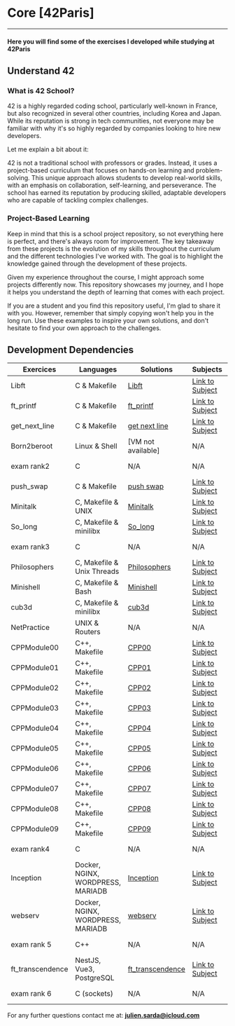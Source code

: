# Core [42Paris]

---

#### Here you will find some of the exercises I developed while studying at 42Paris

## Understand 42

### What is 42 School?
42 is a highly regarded coding school, particularly well-known in France, but also recognized in several other countries, including Korea and Japan. While its reputation is strong in tech communities, not everyone may be familiar with why it's so highly regarded by companies looking to hire new developers.

Let me explain a bit about it:

42 is not a traditional school with professors or grades. Instead, it uses a project-based curriculum that focuses on hands-on learning and problem-solving. This unique approach allows students to develop real-world skills, with an emphasis on collaboration, self-learning, and perseverance. The school has earned its reputation by producing skilled, adaptable developers who are capable of tackling complex challenges.

### Project-Based Learning
Keep in mind that this is a school project repository, so not everything here is perfect, and there's always room for improvement. The key takeaway from these projects is the evolution of my skills throughout the curriculum and the different technologies I've worked with. The goal is to highlight the knowledge gained through the development of these projects.

Given my experience throughout the course, I might approach some projects differently now. This repository showcases my journey, and I hope it helps you understand the depth of learning that comes with each project.

If you are a student and you find this repository useful, I'm glad to share it with you. However, remember that simply copying won't help you in the long run. Use these examples to inspire your own solutions, and don't hesitate to find your own approach to the challenges.

## Development Dependencies

<table>
  <thead>
    <tr>
      <th>Exercices</th>
      <th>Languages</th>
      <th>Solutions</th>
      <th>Subjects</th>
      <th>Descriptions</th>
    </tr>
  </thead>
  <tbody>
    <tr>
      <td>Libft</td>
      <td>C & Makefile</td>
      <td><a href="Libft">Libft</a></td>
      <td><a href="./Libft/Subject.pdf">Link to Subject</a></td>
      <td><a href="">See Desciption</a></td>
    </tr>
    <tr>
      <td>ft_printf</td>
      <td>C & Makefile</td>
      <td><a href="ft_printf">ft_printf</a></td>
      <td><a href="./ft_printf/Subject.pdf">Link to Subject</a></td>
      <td><a href="">See Desciption</a></td>
    </tr>
    <tr>
      <td>get_next_line</td>
      <td>C & Makefile</td>
      <td><a href="Gnl">get next line</a></td>
      <td><a href="./Gnl/Subject.pdf">Link to Subject</a></td>
      <td><a href="">See Desciption</a></td>
    </tr>
    <tr>
      <td>Born2beroot</td>
      <td>Linux & Shell</td>
      <td>[VM not available]</td>
      <td>N/A</td>
      <td><a href="">See Desciption</a></td>
    </tr>
    <tr>
      <td>exam rank2</td>
      <td>C</td>
      <td>N/A</td>
      <td>N/A</td>
      <td><a href="">See Desciption</a></td>
    </tr>
    <tr>
      <td>push_swap</td>
      <td>C & Makefile</td>
      <td><a href="Push_Swap">push swap</a></td>
      <td><a href="./Push_Swap/Subject.pdf">Link to Subject</a></td>
      <td><a href="">See Desciption</a></td>
    </tr>
    <tr>
      <td>Minitalk</td>
      <td>C, Makefile & UNIX</td>
      <td><a href="Minitalk">Minitalk</a></td>
      <td><a href="./Minitalk/Subject.pdf">Link to Subject</a></td>
      <td><a href="">See Desciption</a></td>
    </tr>
    <tr>
      <td>So_long</td>
      <td>C, Makefile & minilibx</td>
      <td><a href="So_long">So_long</a></td>
      <td><a href="./So_long/Subject.pdf">Link to Subject</td>
        <td><a href="">See Desciption</a></td>
    </tr>
    <tr>
      <td>exam rank3</td>
      <td>C</td>
      <td>N/A</td>
      <td>N/A</td>
      <td><a href="">See Desciption</a></td>
    </tr>
    <tr>
      <td>Philosophers</td>
      <td>C, Makefile & Unix Threads</td>
      <td><a href="Philosophers">Philosophers</a></td>
      <td><a href="./Philosophers/Subject.pdf">Link to Subject</a></td>
      <td><a href="">See Desciption</a></td>
    </tr>
    <tr>
      <td>Minishell</td>
      <td>C, Makefile & Bash</td>
      <td><a href="minishell">Minishell</a></td>
      <td><a href="./minishell/Subject.pdf">Link to Subject</a></td>
      <td><a href="">See Desciption</a></td>
    </tr>
    <tr>
      <td>cub3d</td>
      <td>C, Makefile & minilibx</td>
      <td><a href="Cube3D">cub3d</a></td>
      <td><a href="./Cube3D/Subject.pdf">Link to Subject</a></td>
      <td><a href="">See Desciption</a></td>
    </tr>
    <tr>
      <td>NetPractice</td>
      <td>UNIX & Routers</td>
      <td>N/A</td>
      <td>N/A</td>
      <td><a href="">See Desciption</a></td>
    </tr>
    <tr>
      <td>CPPModule00</td>
      <td>C++, Makefile</td>
      <td><a href="./CPPModules/CPPModule00">CPP00</a></td>
      <td><a href="./CPPModules/CPPModule00/Subject.pdf">Link to Subject</a></td>
      <td><a href="">See Desciption</a></td>
    </tr>
    <tr>
      <td>CPPModule01</td>
      <td>C++, Makefile</td>
      <td><a href="./CPPModules/CPPModule01">CPP01</a></td>
      <td><a href="./CPPModules/CPPModule01/Subject.pdf">Link to Subject</a></td>
      <td><a href="">See Desciption</a></td>
    </tr>
    <tr>
      <td>CPPModule02</td>
      <td>C++, Makefile</td>
      <td><a href="./CPPModules/CPPModule02">CPP02</a></td>
      <td><a href="./CPPModules/CPPModule02/Subject.pdf">Link to Subject</a></td>
      <td><a href="">See Desciption</a></td>
    </tr>
    <td>CPPModule03</td>
      <td>C++, Makefile</td>
      <td><a href="./CPPModules/CPPModule03">CPP03</a></td>
      <td><a href="./CPPModules/CPPModule03/Subject.pdf">Link to Subject</a></td>
      <td><a href="">See Desciption</a></td>
    </tr>
    <td>CPPModule04</td>
      <td>C++, Makefile</td>
      <td><a href="./CPPModules/CPPModule04">CPP04</a></td>
      <td><a href="./CPPModules/CPPModule04/Subject.pdf">Link to Subject</a></td>
      <td><a href="">See Desciption</a></td>
    </tr>
    <td>CPPModule05</td>
      <td>C++, Makefile</td>
      <td><a href="./CPPModules/CPPModule05">CPP05</a></td>
      <td><a href="./CPPModules/CPPModule05/Subject.pdf">Link to Subject</a></td>
      <td><a href="">See Desciption</a></td>
    </tr>
    <tr>
    <td>CPPModule06</td>
      <td>C++, Makefile</td>
      <td><a href="./CPPModules/CPPModule06">CPP06</a></td>
      <td><a href="./CPPModules/CPPModule06/Subject.pdf">Link to Subject</a></td>
      <td><a href="">See Desciption</a></td>
    </tr>
    <td>CPPModule07</td>
      <td>C++, Makefile</td>
      <td><a href="./CPPModules/CPPModule07">CPP07</a></td>
      <td><a href="./CPPModules/CPPModule07/Subject.pdf">Link to Subject</a></td>
      <td><a href="">See Desciption</a></td>
    </tr>
    <td>CPPModule08</td>
      <td>C++, Makefile</td>
      <td><a href="./CPPModules/CPPModule08">CPP08</a></td>
      <td><a href="./CPPModules/CPPModule08/Subject.pdf">Link to Subject</a></td>
      <td><a href="">See Desciption</a></td>
    </tr>
    <td>CPPModule09</td>
      <td>C++, Makefile</td>
      <td><a href="./CPPModules/CPPModule09">CPP09</a></td>
      <td><a href="./CPPModules/CPPModule09/Subject.pdf">Link to Subject</a></td>
      <td><a href="">See Desciption</a></td>
    </tr>
    <tr>
      <td>exam rank4</td>
      <td>C</td>
      <td>N/A</td>
      <td>N/A</td>
      <td><a href="">See Desciption</a></td>
    </tr>
    <tr>
      <td>Inception</td>
      <td>Docker, NGINX, WORDPRESS, MARIADB</td>
      <td><a href="./inception">Inception</a></td>
      <td><a href="./inception/Subject.pdf">Link to Subject</a></td></td>
      <td><a href="">See Desciption</a></td>
    </tr>
    <tr>
      <td>webserv</td>
      <td>Docker, NGINX, WORDPRESS, MARIADB</td>
      <td><a href="./webserv">webserv</a></td>
      <td><a href="./webserv/Subject.pdf">Link to Subject</a></td>
      <td><a href="">See Desciption</a></td>
    </tr>
    <tr>
      <td>exam rank 5</td>
      <td>C++</td>
      <td>N/A</td>
      <td>N/A</td>
      <td><a href="">See Desciption</a></td>
    </tr>
    <tr>
      <td>ft_transcendence</td>
      <td>NestJS, Vue3, PostgreSQL</td>
      <td><a href="ft_transcendence">ft_transcendence</a></td>
      <td><a href="https://github.com/pulgamecanica/42Course/tree/main/42Documentation/TS_practice">Link to Subject</a></td>
      <td><a href="">See Desciption</a></td>
    </tr>
    <tr>
      <td>exam rank 6</td>
      <td>C (sockets)</td>
      <td>N/A</td>
      <td>N/A</td>
      <td><a href="">See Desciption</a></td>
    </tr>
  </tbody>
</table>

For any further questions contact me at: **julien.sarda@icloud.com**
